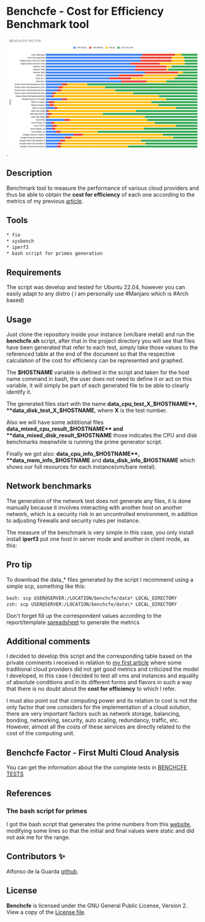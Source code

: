 # Benchcfe - Cost for Efficiency Benchmark tool


![How much you get for the price?](benchcfe_small.png "How much you get from your provider?").

## Description

Benchmark tool to measure the performance of various cloud providers and thus be able to obtain the **cost for efficiency** of each one according to the metrics of my previous [article](https://www.linkedin.com/pulse/hidden-cost-cloud-computing-alfonso-de-la-guarda-reyes).


## Tools

    * fio
    * sysbench
    * iperf3
    * bash script for primes generation


## Requirements

The script was develop and tested for Ubuntu 22.04, however you can easily adapt to any distro ( i am personally use #Manjaro which is #Arch based)


## Usage

Just clone the repository inside your instance (vm/bare metal) and run the **benchcfe.sh** script, after that in the project directory you will see that files have been generated that refer to each test, simply take those values to the referenced table at the end of the document so that the respective calculation of the cost for efficiency can be represented and graphed.

The **$HOSTNAME** variable is defined in the script and taken for the host name command in bash, the user does not need to define it or act on this variable, it will simply be part of each generated file to be able to clearly identify it.

The generated files start with the name **data_cpu_test_X_$HOSTNAME**, **data_disk_test_X_$HOSTNAME**, where **X** is the test number.

Also we will have some additional files **data_mixed_cpu_result_$HOSTNAME** and **data_mixed_disk_result_$HOSTNAME** those indicates the CPU and disk benchmarks meanwhile is running the prime generator script.

Finally we got also: **data_cpu_info_$HOSTNAME**, **data_mem_info_$HOSTNAME** and **data_disk_info_$HOSTNAME** which shows our full resources for each instance(vm/bare metal).


## Network benchmarks

The generation of the network test does not generate any files, it is done manually because it involves interacting with another host on another network, which is a security risk in an uncontrolled environment, in addition to adjusting firewalls and security rules per instance.

The measure of the benchmark is very simple in this case, you only install install **iperf3** put one host in server mode and another in client mode, as this:


## Pro tip

To download the data_* files generated by the script I recommend using a simple scp, something like this:

    bash: scp USER@SERVER:/LOCATION/benchcfe/data* LOCAL_DIRECTORY
    zsh: scp USER@SERVER:/LOCATION/benchcfe/data\* LOCAL_DIRECTORY

Don't forget fill up the correspondent values according to the  report/template [spreadsheet](https://docs.google.com/spreadsheets/d/12DbzpJ058i90bfUvVVFQsrVR7IOyf-DnCIH-7lBFw-8/edit?usp=sharing) to generate the metrics


## Additional comments

I decided to develop this script and the corresponding table based on the private comments i received in relation to [my first article](https://www.linkedin.com/pulse/hidden-cost-cloud-computing-alfonso-de-la-guarda-reyes) where some traditional cloud providers did not get good metrics and criticized the model I developed, in this case I decided to test all vms and instances and equality of absolute conditions and in its different forms and flavors in such a way that there is no doubt about the **cost for efficiency** to which I refer.

I must also point out that computing power and its relation to cost is not the only factor that one considers for the implementation of a cloud solution, there are very important factors such as network storage, balancing, bonding, networking, security, auto scaling, redundancy, traffic, etc. However, almost all the costs of these services are directly related to the cost of the computing unit.


## Benchcfe Factor - First Multi Cloud Analysis

You can get the information about the the complete tests in [BENCHCFE TESTS](BENCHCFE_TESTS.md)


## References


### The bash script for primes

I got the bash script that generates the prime numbers from this [website](https://phoxis.org/2011/03/06/bash-script-generating-primes-within-range/), modifying some lines so that the initial and final values were static and did not ask me for the range.


## Contributors ✨

Alfonso de la Guarda [github](https://github.com/alfonsodg).

## License

**Benchcfe** is licensed under the GNU General Public License, Version 2. View a copy of the [License file](https://www.gnu.org/licenses/old-licenses/gpl-2.0.html).
